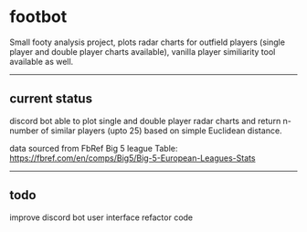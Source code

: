 # footbot

Small footy analysis project, plots radar charts for outfield players (single player and double player charts available), vanilla player similiarity tool available as well.

------------------------------------------------

## current status

discord bot able to plot single and double player radar charts and return n-number of similar players (upto 25) based on simple Euclidean distance.

data sourced from FbRef Big 5 league Table: https://fbref.com/en/comps/Big5/Big-5-European-Leagues-Stats

------------------------------------------------

## todo
improve discord bot user interface
refactor code

